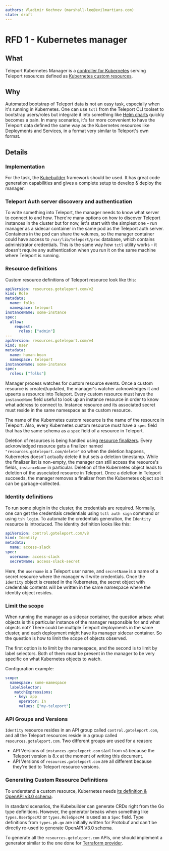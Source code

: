 ```yaml
---
authors: Vladimir Kochnev (marshall-lee@evilmartians.com)
state: draft
---
```


# RFD 1 - Kubernetes manager

## What

Teleport Kubernetes Manager is a [controller for Kubernetes](https://kubernetes.io/docs/concepts/architecture/controller/) serving Teleport resources defined as [Kubernetes custom resources](https://kubernetes.io/docs/concepts/extend-kubernetes/api-extension/custom-resources/).

## Why

Automated bootstrap of Teleport data is not an easy task, especially when it's running in Kubernetes. One can use `tctl` from the Teleport CLI toolset to bootstrap users/roles but integrate it into something like [Helm charts](https://helm.sh/docs/topics/charts/) quickly becomes a pain. In many scenarios, it's far more convenient to have the Teleport data defined the same way as the Kubernetes resources like Deployments and Services, in a format very similar to Teleport's own format.

## Details

### Implementation

For the task, the [Kubebuilder](https://kubebuilder.io/) framework should be used. It has great code generation capabilities and gives a complete setup to develop & deploy the manager.

### Teleport Auth server discovery and authentication

To write something into Teleport, the manager needs to know what server to connect to and how. There're many options on how to discover Teleport instances in the cluster but for now, let's start with the simplest one - run manager as a sidecar container in the same pod as the Teleport auth server. Containers in the pod can share the volumes, so the manager container could have access to `/var/lib/teleport/proc` database, which contains administrator credentials. This is the same way how `tctl` utility works - it doesn't require any authentication when you run it on the same machine where Teleport is running.

### Resource definitions

Custom resource definitions of Teleport resource look like this:

```yaml
apiVersion: resources.goteleport.com/v2
kind: Role
metadata:
  name: folks
  namespace: teleport
instanceName: some-instance
spec:
  allow:
    request:
      roles: ["admin"]
---
apiVersion: resources.goteleport.com/v4
kind: User
metadata:
  name: human-bean
  namespace: teleport
instanceName: some-instance
spec:
  roles: ["folks"]
```

Manager process watches for custom resource events. Once a custom resource is created/updated, the manager's watcher acknowledges it and upserts a resource into Teleport. Every custom resource must have the `instanceName` field useful to look up an instance resource in order to know what address to connect to. Instance resource and its associated secret must reside in the same namespace as the custom resource.

The name of the Kubernetes custom resource is the name of the resource in Teleport. Also, every Kubernetes custom resource must have a `spec` field that has the same schema as a `spec` field of a resource in Teleport.

Deletion of resources is being handled using [resource finalizers](https://kubernetes.io/docs/concepts/overview/working-with-objects/finalizers/). Every acknowledged resource gets a finalizer named `"resources.goteleport.com/delete"` so when the deletion happens, Kubernetes doesn't actually delete it but sets a deletion timestamp. While the finalizer list is non-empty, the manager can still access the resource's fields, `instanceName` in particular. Deletion of the Kubernetes object leads to deletion of the associated resource in Teleport. Once a deletion in Teleport succeeds, the manager removes a finalizer from the Kubernetes object so it can be garbage-collected.

### Identity definitions

To run some plugin in the cluster, the credentials are required. Normally, one can get the credentials credentials using `tctl auth sign` command or using `tsh login`. To automate the credentials generation, the `Identity` resource is introduced. The identity definition looks like this:

```yaml
apiVersion: control.goteleport.com/v8
kind: Identity
metadata:
  name: access-slack
spec:
  username: access-slack
  secretName: access-slack-secret
```

Here, the `username` is a Teleport user name, and `secretName` is a name of a secret resource where the manager will write credentials. Once the `Identity` object is created in the Kubernetes, the secret object with credentials contents will be written in the same namespace where the identity object resides.

### Limit the scope

When running the manager as a sidecar container, the question arises: what objects is this particular instance of the manager responsible for and what objects not? There could be multiple Teleport deployments in the same cluster, and each deployment might have its manager sidecar container. So the question is how to limit the scope of objects observed.

The first option is to limit by the namespace, and the second is to limit by label selectors. Both of them must be present in the manager to be very specific on what Kubernetes objects to watch.

Configuration example:

```yaml
scope:
  namespace: some-namespace
  labelSelector:
    matchExpressions:
    - key: app
      operator: In
      values: ["my-teleport"]
```

### API Groups and Versions

`Identity` resource resides in an API group called `control.goteleport.com`, and all the Teleport resources reside in a group called `resources.goteleport.com`. Two different groups are used for a reason:

- API Versions of `instances.goteleport.com` start from `v8` because the Teleport version is 8.x at the moment of writing this document.
- API Versions of `resources.goteleport.com` are all different because they're tied to Teleport resource versions.

### Generating Custom Resource Definitions

To understand a custom resource, Kubernetes needs [its definition & OpenAPI v3.0 schema](https://kubernetes.io/docs/concepts/extend-kubernetes/api-extension/custom-resources/).

In standard scenarios, the Kubebuilder can generate CRDs right from the Go type definitions. However, the generator breaks when something like `types.UserSpecV2` or `types.RoleSpecV4` is used as a `Spec` field. Type definitions from `types.pb.go` are initially written for Protobuf and can't be directly re-used to generate [OpenAPI V3.0 schema](https://swagger.io/specification/).

To generate all the `resources.goteleport.com` APIs, one should implement a generator similar to the one done for [Terraform provider](https://github.com/gravitational/teleport-plugins/tree/master/terraform).
